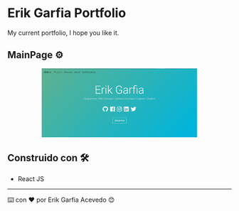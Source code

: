 # Erik Garfia Portfolio

My current portfolio, I hope you like it.

## MainPage ⚙️
 
<p align="center">
  <img src="ss/main.png" width="350" title="hover text">
</p>

## Construido con 🛠️

* React JS


---
⌨️ con ❤️ por Erik Garfia Acevedo 😊
